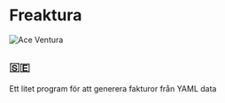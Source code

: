 # Freaktura

![Ace Ventura](./ace-ventura.gif)

## 🇸🇪

Ett litet program för att generera fakturor från YAML data

